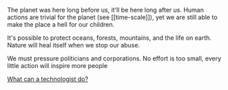 ---
---

The planet was here long before us, it'll be here long after us. Human actions are trivial for the planet (see [[time-scale]]), yet we are still able to make the place a hell for our children.  

It's possible to protect oceans, forests, mountains, and the life on earth. Nature will heal itself when we stop our abuse. 

We must pressure politicians and corporations. No effort is too small, every little action will inspire more people 

[What can a technologist do?](http://worrydream.com/ClimateChange/)